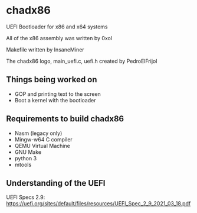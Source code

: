 # chadx86
UEFI Bootloader for x86 and x64 systems

All of the x86 assembly was written by 0xol

Makefile written by InsaneMiner

The chadx86 logo, main_uefi.c, uefi.h created by PedroElFrijol

## Things being worked on
 - GOP and printing text to the screen
 - Boot a kernel with the bootloader

## Requirements to build chadx86
 - Nasm (legacy only)
 - Mingw-w64 C compiler
 - QEMU Virtual Machine
 - GNU Make
 - python 3
 - mtools
 
## Understanding of the UEFI
UEFI Specs 2.9: https://uefi.org/sites/default/files/resources/UEFI_Spec_2_9_2021_03_18.pdf
